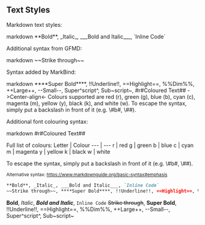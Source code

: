 ## Text Styles

Markdown text styles:

<div id="main-example-markdown">
<include src="codeAndOutput.md" boilerplate >
<variable name="highlightStyle">markdown</variable>
<variable name="code">
**Bold**, _Italic_, ___Bold and Italic___, `Inline Code`
</variable>
</include>
</div>

Additional syntax from GFMD:

<include src="codeAndOutput.md" boilerplate >
<variable name="highlightStyle">markdown</variable>
<variable name="code">
~~Strike through~~
</variable>
</include>

Syntax added by MarkBind:

<div id="main-example-markbind">
<include src="codeAndOutput.md" boilerplate >
<variable name="highlightStyle">markdown</variable>
<variable name="code">
****Super Bold****, !!Underline!!, ==Highlight==, %%Dim%%, ++Large++, --Small--, Super^script^, Sub~script~, #r#Coloured Text##
->Center-align<-
</variable>
</include>
<box type="tip" seamless>
Colours supported are red (r), green (g), blue (b), cyan (c), magenta (m), yellow (y), black (k), and white (w).
To escape the syntax, simply put a backslash in front of it (e.g. \#b#, \##).
</box>
</div>

Additional font colouring syntax:
<div id="main-example-markbind">
<include src="codeAndOutput.md" boilerplate >
<variable name="highlightStyle">markdown</variable>
<variable name="code">
#r#Coloured Text##
</variable>
</include>

Full list of colours:
Letter | Colour
--- | ---
r | red
g | green
b | blue
c | cyan
m | magenta
y | yellow
k | black
w | white

<box type="tip" seamless>
To escape the syntax, simply put a backslash in front of it (e.g. \#b#, \##).
</box>
</div>


<small>Alternative syntax: https://www.markdownguide.org/basic-syntax#emphasis</small>

<div id="short" class="d-none">

```markdown
**Bold**, _Italic_, ___Bold and Italic___, `Inline Code`
~~Strike through~~, ****Super Bold****, !!Underline!!, ==Highlight==, %%Dim%%, ++Large++, --Small--, Super^script^, Sub~script~
```
</div>
<div id="examples" class="d-none">

**Bold**, _Italic_, ___Bold and Italic___, `Inline Code`
~~Strike through~~, ****Super Bold****, !!Underline!!, ==Highlight==, %%Dim%%, ++Large++, --Small--, Super^script^, Sub~script~
</div>

